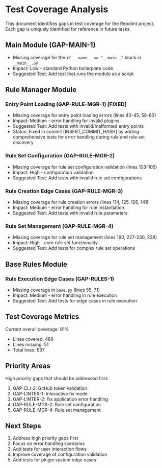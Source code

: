 # Test Coverage Analysis

This document identifies gaps in test coverage for the Repolint project. Each gap is uniquely identified for reference in future tasks.

## Main Module (GAP-MAIN-1)
- Missing coverage for the `if __name__ == "__main__"` block in `__main__.py`
- Impact: Low - standard Python boilerplate code
- Suggested Test: Add test that runs the module as a script

## Rule Manager Module

### Entry Point Loading (GAP-RULE-MGR-1) [FIXED]
- Missing coverage for entry point loading errors (lines 43-45, 58-60)
- Impact: Medium - error handling for invalid plugins
- Suggested Test: Add tests with invalid/malformed entry points
- Status: Fixed in commit [INSERT_COMMIT_HASH] by adding comprehensive tests for error handling during rule and rule set discovery

### Rule Set Configuration (GAP-RULE-MGR-2)
- Missing coverage for rule set configuration validation (lines 103-105)
- Impact: High - configuration validation
- Suggested Test: Add tests with invalid rule set configurations

### Rule Creation Edge Cases (GAP-RULE-MGR-3)
- Missing coverage for rule creation errors (lines 114, 125-126, 141)
- Impact: Medium - error handling for rule instantiation
- Suggested Test: Add tests with invalid rule parameters

### Rule Set Management (GAP-RULE-MGR-4)
- Missing coverage for rule set management (lines 160, 227-230, 238)
- Impact: High - core rule set functionality
- Suggested Test: Add tests for complex rule set operations

## Base Rules Module

### Rule Execution Edge Cases (GAP-RULES-1)
- Missing coverage in `base.py` (lines 55, 71)
- Impact: Medium - error handling in rule execution
- Suggested Test: Add tests for edge cases in rule execution

## Test Coverage Metrics

Current overall coverage: 91%
- Lines covered: 486
- Lines missing: 51
- Total lines: 537

## Priority Areas

High priority gaps that should be addressed first:
1. GAP-CLI-2: GitHub token validation
2. GAP-LINTER-1: Interactive fix mode
3. GAP-LINTER-2: Fix application error handling
4. GAP-RULE-MGR-2: Rule set configuration
5. GAP-RULE-MGR-4: Rule set management

## Next Steps

1. Address high priority gaps first
2. Focus on error handling scenarios
3. Add tests for user interaction flows
4. Improve coverage of configuration validation
5. Add tests for plugin system edge cases

